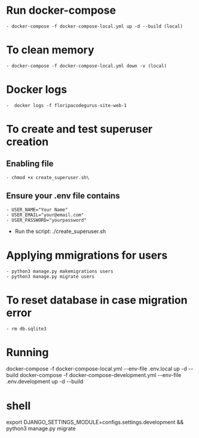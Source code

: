 
# Run docker-compose
    - docker-compose -f docker-compose-local.yml up -d --build (local)

# To clean memory
    - docker-compose -f docker-compose-local.yml down -v (local)

# Docker logs
    -  docker logs -f floripacodegurus-site-web-1   

# To create and test superuser creation

## Enabling file
    - chmod +x create_superuser.sh\

## Ensure your .env file contains
    - USER_NAME="Your Name"
    - USER_EMAIL="your@email.com"
    - USER_PASSWORD="yourpassword"

- Run the script:
./create_superuser.sh


# Applying mmigrations for users
    - python3 manage.py makemigrations users
    - python3 manage.py migrate users

# To reset database in case migration error
    - rm db.sqlite3


# Running
docker-compose -f docker-compose-local.yml --env-file .env.local up -d --build
docker-compose -f docker-compose-development.yml --env-file .env.development up -d --build


# shell
export DJANGO_SETTINGS_MODULE=configs.settings.development && python3 manage.py migrate